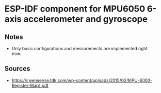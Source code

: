 # ESP-IDF component for MPU6050 6-axis accelerometer and gyroscope

## Notes
* Only basic configurations and messurements are implemented right now.

## Sources
* https://invensense.tdk.com/wp-content/uploads/2015/02/MPU-6000-Register-Map1.pdf